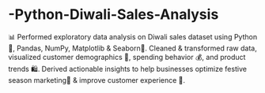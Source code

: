 # -Python-Diwali-Sales-Analysis
📊 Performed exploratory data analysis on Diwali sales dataset using Python 🐍, Pandas, NumPy, Matplotlib &amp; Seaborn🎨. Cleaned &amp; transformed raw data, visualized customer demographics 👥, spending behavior 💰, and product trends 🛍️. Derived actionable insights to help businesses optimize festive season marketing🎯 &amp; improve customer experience 🚀.
